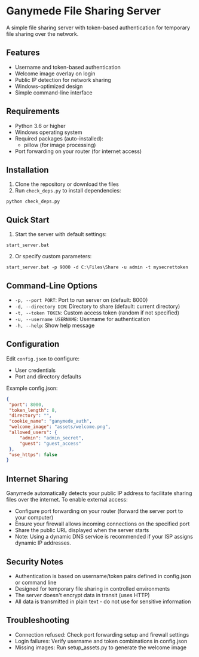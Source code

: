 # Ganymede File Sharing Server

A simple file sharing server with token-based authentication for temporary file sharing over the network.

## Features

- Username and token-based authentication
- Welcome image overlay on login
- Public IP detection for network sharing
- Windows-optimized design
- Simple command-line interface

## Requirements

- Python 3.6 or higher
- Windows operating system
- Required packages (auto-installed):
  - pillow (for image processing)
- Port forwarding on your router (for internet access)

## Installation

1. Clone the repository or download the files
2. Run `check_deps.py` to install dependencies:

```
python check_deps.py
```

## Quick Start

1. Start the server with default settings:

```
start_server.bat
```

2. Or specify custom parameters:

```
start_server.bat -p 9000 -d C:\Files\Share -u admin -t mysecrettoken
```

## Command-Line Options

- `-p, --port PORT`: Port to run server on (default: 8000)
- `-d, --directory DIR`: Directory to share (default: current directory)
- `-t, --token TOKEN`: Custom access token (random if not specified)
- `-u, --username USERNAME`: Username for authentication
- `-h, --help`: Show help message

## Configuration

Edit `config.json` to configure:
- User credentials
- Port and directory defaults

Example config.json:
```json
{
 "port": 8000,
 "token_length": 8,
 "directory": "",
 "cookie_name": "ganymede_auth",
 "welcome_image": "assets/welcome.png",
 "allowed_users": {
     "admin": "admin_secret",
     "guest": "guest_access"
 },
 "use_https": false
}
```

## Internet Sharing
Ganymede automatically detects your public IP address to facilitate sharing files over the internet. To enable external access:

- Configure port forwarding on your router (forward the server port to your computer)
- Ensure your firewall allows incoming connections on the specified port
- Share the public URL displayed when the server starts
- Note: Using a dynamic DNS service is recommended if your ISP assigns dynamic IP addresses.

## Security Notes
- Authentication is based on username/token pairs defined in config.json or command line
- Designed for temporary file sharing in controlled environments
- The server doesn't encrypt data in transit (uses HTTP)
- All data is transmitted in plain text - do not use for sensitive information

## Troubleshooting
- Connection refused: Check port forwarding setup and firewall settings
- Login failures: Verify username and token combinations in config.json
- Missing images: Run setup_assets.py to generate the welcome image